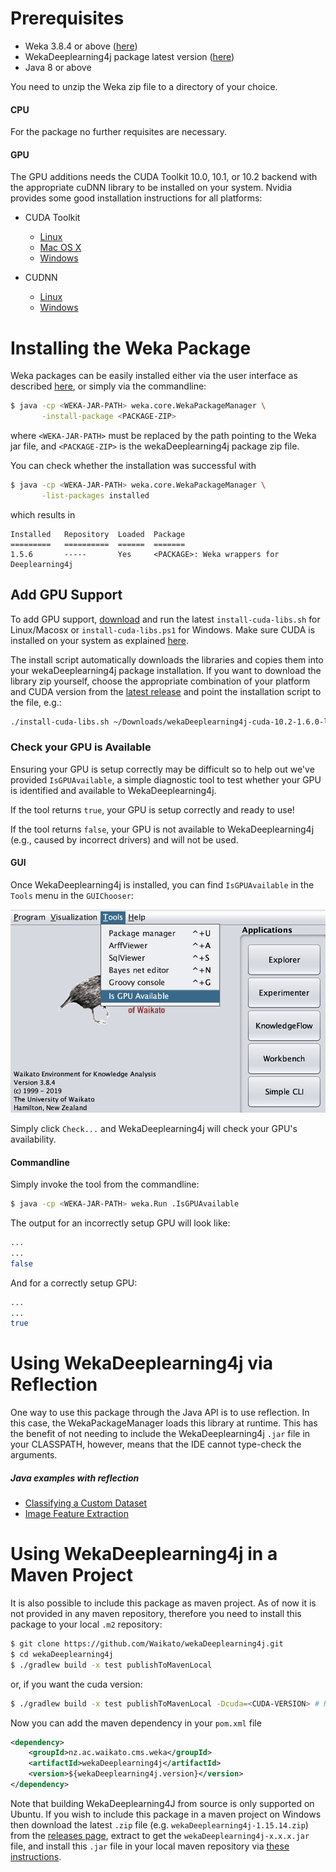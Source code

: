 # Prerequisites
- Weka 3.8.4 or above ([here](https://sourceforge.net/projects/weka/files/latest/download))
- WekaDeeplearning4j package latest version ([here](https://github.com/Waikato/wekaDeeplearning4j/releases/latest))
- Java 8 or above

You need to unzip the Weka zip file to a directory of your choice.

#### CPU
For the package no further requisites are necessary.

#### GPU
The GPU additions needs the CUDA Toolkit 10.0, 10.1, or 10.2 backend with the appropriate cuDNN library to be installed on your system. Nvidia provides some good installation instructions for all platforms:

- CUDA Toolkit
    - [Linux](http://docs.nvidia.com/cuda/cuda-installation-guide-linux/index.html)
    - [Mac OS X](http://docs.nvidia.com/cuda/cuda-installation-guide-mac-os-x/index.html)
    - [Windows](http://docs.nvidia.com/cuda/cuda-installation-guide-microsoft-windows/index.html)

- CUDNN
    - [Linux](https://docs.nvidia.com/deeplearning/sdk/cudnn-install/index.html#install-linux)
    - [Windows](https://docs.nvidia.com/deeplearning/sdk/cudnn-install/index.html#install-windows)

# Installing the Weka Package
Weka packages can be easily installed either via the user interface as described [here](https://weka.wikispaces.com/How+do+I+use+the+package+manager%3F#toc2), or simply via the commandline:
```bash
$ java -cp <WEKA-JAR-PATH> weka.core.WekaPackageManager \
       -install-package <PACKAGE-ZIP>
```
where `<WEKA-JAR-PATH>` must be replaced by the path pointing to the Weka jar file, and `<PACKAGE-ZIP>` is the wekaDeeplearning4j package zip file.

You can check whether the installation was successful with
```bash
$ java -cp <WEKA-JAR-PATH> weka.core.WekaPackageManager \
       -list-packages installed
```
which results in
```
Installed	Repository	Loaded	Package
=========	==========	======	=======
1.5.6    	-----     	Yes	    <PACKAGE>: Weka wrappers for Deeplearning4j
```

## Add GPU Support

To add GPU support, [download](https://github.com/Waikato/wekaDeeplearning4j/releases/latest) and run the latest `install-cuda-libs.sh` for Linux/Macosx or `install-cuda-libs.ps1` for Windows. Make sure CUDA is installed on your system as explained [here](#gpu).

The install script automatically downloads the libraries and copies them into your wekaDeeplearning4j package installation. If you want to download the library zip yourself, choose the appropriate combination of your platform and CUDA version from the [latest release](https://github.com/Waikato/wekaDeeplearning4j/releases/latest) and point the installation script to the file, e.g.:
```bash
./install-cuda-libs.sh ~/Downloads/wekaDeeplearning4j-cuda-10.2-1.6.0-linux-x86_64.zip
```

### Check your GPU is Available

Ensuring your GPU is setup correctly may be difficult so to help out we've provided `IsGPUAvailable`, a simple diagnostic tool to test whether your
GPU is identified and available to WekaDeeplearning4j.

If the tool returns `true`, your GPU is setup correctly and ready to use!

If the tool returns `false`, your GPU is not available to WekaDeeplearning4j (e.g., caused by incorrect drivers) and will
not be used.

#### GUI

Once WekaDeeplearning4j is installed, you can find `IsGPUAvailable` in the `Tools` menu in the `GUIChooser`:

![GUIChooser Menu](./img/gui/GUIChooserToolsMenu.png)

Simply click `Check...` and WekaDeeplearning4j will check your GPU's availability.

#### Commandline

Simply invoke the tool from the commandline: 
```bash
$ java -cp <WEKA-JAR-PATH> weka.Run .IsGPUAvailable
```

The output for an incorrectly setup GPU will look like:
```bash
...
...
false
```
And for a correctly setup GPU:
```bash
...
...
true
```

# Using WekaDeeplearning4j via Reflection
One way to use this package through the Java API is to use reflection. In this case, the WekaPackageManager
loads this library at runtime. This has the benefit of not needing to include the WekaDeeplearning4j `.jar` file
in your CLASSPATH, however, means that the IDE cannot type-check the arguments. 

##### Java examples with reflection
* [Classifying a Custom Dataset](examples/train_cnn.md)
* [Image Feature Extraction](examples/feature_extraction.md)


# Using WekaDeeplearning4j in a Maven Project
It is also possible to include this package as maven project. As of now it is not provided in any maven repository, therefore you need to install this package to your local `.m2` repository:

```bash
$ git clone https://github.com/Waikato/wekaDeeplearning4j.git
$ cd wekaDeeplearning4j
$ ./gradlew build -x test publishToMavenLocal

```

or, if you want the cuda version:

```bash
$ ./gradlew build -x test publishToMavenLocal -Dcuda=<CUDA-VERSION> # Replace <CUDA-VERSION> with either "10.0", "10.1", or "10.2"
```

Now you can add the maven dependency in your `pom.xml` file 
```xml
<dependency>
    <groupId>nz.ac.waikato.cms.weka</groupId>
    <artifactId>wekaDeeplearning4j</artifactId>
    <version>${wekaDeeplearning4j.version}</version>
</dependency>
```

Note that building WekaDeeplearning4J from source is only supported on Ubuntu. 
If you wish to include this package in a maven project on Windows then download the latest `.zip`
file (e.g. `wekaDeeplearning4j-1.15.14.zip`) from the [releases page](https://github.com/Waikato/wekaDeeplearning4j/releases), extract to get the 
`wekaDeeplearning4j-x.x.x.jar` file, and install this `.jar` file in your local maven repository via [these instructions](https://maven.apache.org/guides/mini/guide-3rd-party-jars-local.html).
